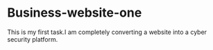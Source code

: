 # Business-website-one
This is my first task.I am completely converting a website into a cyber security platform.
